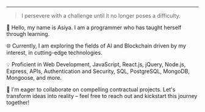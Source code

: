 <!-- ### Hi there 👋 -->

<!--
**asiyakhan048/asiyakhan048** is a ✨ _special_ ✨ repository because its `README.md` (this file) appears on your GitHub profile.

Here are some ideas to get you started:

- 🔭 I’m currently working on ...
- 🌱 I’m currently learning ...
- 👯 I’m looking to collaborate on ...
- 🤔 I’m looking for help with ...
- 💬 Ask me about ...
- 📫 How to reach me: ...
- 😄 Pronouns: ...
- ⚡ Fun fact: ...
-->

---
> I persevere with a challenge until it no longer poses a difficulty.


🚀 Hello, my name is Asiya. I am a programmer who has taught herself through learning.

🌐 Currently, I am exploring the fields of AI and Blockchain driven by my interest, in cutting-edge technologies.

💡 Proficient in Web Development, JavaScript, React.js, jQuery, Node.js, Express, APIs, Authentication and Security, SQL, PostgreSQL, MongoDB, Mongoose, and more.

🤝 I'm eager to collaborate on compelling contractual projects. Let's transform ideas into reality – feel free to reach out and kickstart this journey together!
